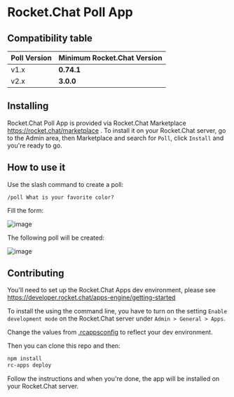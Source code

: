 # Rocket.Chat Poll App

## Compatibility table

Poll Version | Minimum Rocket.Chat Version
------------ | -------------
v1.x | **0.74.1**
v2.x | **3.0.0**

## Installing

Rocket.Chat Poll App is provided via Rocket.Chat Marketplace https://rocket.chat/marketplace . To install it on your Rocket.Chat server, go to the Admin area, then Marketplace and search for `Poll`, click `Install` and you're ready to go.

## How to use it

Use the slash command to create a poll:

```
/poll What is your favorite color?
```

Fill the form:

![image](https://user-images.githubusercontent.com/8591547/74581666-9d3b1000-4f90-11ea-9112-7a85a771a04b.png)

The following poll will be created:

![image](https://user-images.githubusercontent.com/8591547/74581679-c065bf80-4f90-11ea-8e51-cd63b8ac7cd8.png)

## Contributing

You'll need to set up the Rocket.Chat Apps dev environment, please see https://developer.rocket.chat/apps-engine/getting-started

To install the using the command line, you have to turn on the setting `Enable development mode` on the Rocket.Chat server under `Admin > General > Apps`.

Change the values from [.rcappsconfig](.rcappsconfig) to reflect your dev environment.

Then you can clone this repo and then:

```bash
npm install
rc-apps deploy
```

Follow the instructions and when you're done, the app will be installed on your Rocket.Chat server.
